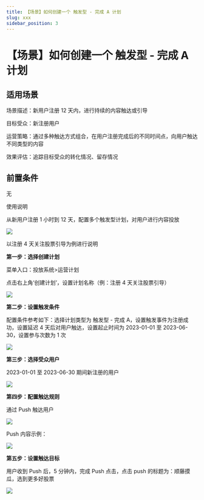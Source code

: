 ```yaml
---
title: 【场景】如何创建一个 触发型 - 完成 A 计划
slug: xxx
sidebar_position: 3
---
```



# 【场景】如何创建一个 触发型 - 完成 A 计划

## 适用场景

场景描述：新用户注册 12 天内，进行持续的内容触达或引导

目标受众：新注册用户

运营策略：通过多种触达方式组合，在用户注册完成后的不同时间点，向用户触达不同类型的内容

效果评估：追踪目标受众的转化情况、留存情况

## 前置条件

无

使用说明

从新用户注册 1 小时到 12 天，配置多个触发型计划，对用户进行内容投放

<img src="/assets/WjK8bwhcmo42yLxZuJbc4MCTnyc.png"/>

以注册 4 天关注股票引导为例进行说明

**第一步：选择创建计划**

菜单入口：投放系统&gt;运营计划

点击右上角‘创建计划’，设置计划名称（例：注册 4 天关注股票引导）

<img src="/assets/N5R2bVg0GomRm0xYFZ0cQJConic.png"/>

**第二步：设置触发条件**

配置条件参考如下：选择计划类型为 触发型 - 完成 A，设置触发事件为注册成功，设置延迟 4 天后对用户触达，设置起止时间为 2023-01-01 至 2023-06-30，设置参与次数为 1 次

<img src="/assets/FExgbqXF3ougoIxGqHJchmoyn2f.png"/>

**第三步：选择受众用户**

2023-01-01 至 2023-06-30 期间新注册的用户

<img src="/assets/JYp8bhdghobfwqxPctlcOacUnhd.png"/>

**第四步：配置触达规则**

通过 Push 触达用户

<img src="/assets/PVvYbY20KoGB0zxTsZzcQ42inRh.png"/>

Push 内容示例：

<img src="/assets/Zg3qbOqLboGUxkxucHrcrWFdn1e.png"/>

**第五步：设置触达目标**

用户收到 Push 后，5 分钟内，完成 Push 点击，点击 push 的标题为：顺藤摸瓜，选到更多好股票

<img src="/assets/ElC8b0RggoRbhsx70ducHruAnHh.png"/>

